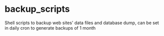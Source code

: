 backup_scripts
==============

Shell scripts to backup web sites' data files and database dump, can be set in daily cron to generate backups of 1 month
